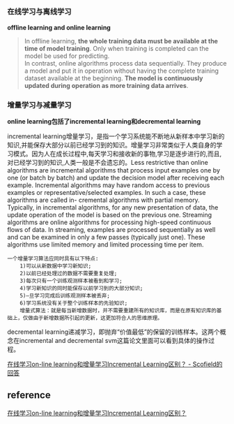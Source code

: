 ## 
### 在线学习与离线学习 
**offline learning and online learning**     
> In offline learning, **the whole training data must be available at the time of model training**. Only when training is completed can the model be used for predicting.   
	In contrast, online algorithms process data sequentially. They produce a model and put it in operation without having the complete training dataset available at the beginning. **The model is continuously updated during operation as more training data arrives**.

### 增量学习与减量学习
**online learning包括了incremental learning和decremental learning**  

incremental learning增量学习，是指一个学习系统能不断地从新样本中学习新的知识,并能保存大部分以前已经学习到的知识。增量学习非常类似于人类自身的学习模式。因为人在成长过程中,每天学习和接收新的事物,学习是逐步进行的,而且,对已经学习到的知识,人类一般是不会遗忘的。Less restrictive than online algorithms are incremental algorithms that process input examples one by one (or batch by batch) and update the decision model after receiving each example. Incremental algorithms may have random access to previous examples or representative/selected examples. In such a case, these algorithms are called in- cremental algorithms with partial memory. Typically, in incremental algorithms, for any new presentation of data, the update operation of the model is based on the previous one. Streaming algorithms are online algorithms for processing high-speed continuous flows of data. In streaming, examples are processed sequentially as well and can be examined in only a few passes (typically just one). These algorithms use limited memory and limited processing time per item.
```
一个增量学习算法应同时具有以下特点:
    1)可以从新数据中学习新知识;  
    2)以前已经处理过的数据不需要重复处理;
    3)每次只有一个训练观测样本被看到和学习;
    4)学习新知识的同时能保存以前学习到的大部分知识;
    5)—旦学习完成后训练观测样本被丢弃;
    6)学习系统没有关于整个训练样本的先验知识;
	增量式算法：就是每当新增数据时，并不需要重建所有的知识库，而是在原有知识库的基础上，仅做由于新增数据所引起的更新，这更加符合人的思维原理。
```
decremental learning递减学习，即抛弃“价值最低”的保留的训练样本。这两个概念在incremental and decremental svm这篇论文里面可以看到具体的操作过程。


[在线学习on-line learning和增量学习Incremental Learning区别？ - Scofield的回答](https://www.zhihu.com/question/38713098/answer/161717769)
&nbsp;
## reference
[在线学习on-line learning和增量学习Incremental Learning区别？](https://www.zhihu.com/question/38713098)
